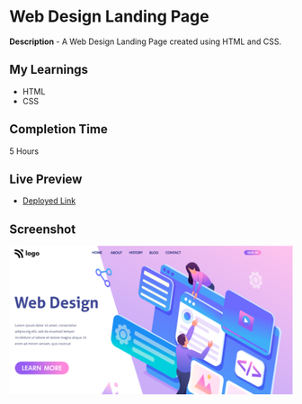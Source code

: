# Web Design Landing Page
**Description** - A Web Design Landing Page created using HTML and CSS.

## My Learnings
- HTML
- CSS 

## Completion Time
5 Hours

## Live Preview
- [Deployed Link](https://marvelous-paprenjak-66658e.netlify.app/)

## Screenshot
![Thumbnail](./thumbnail.png)